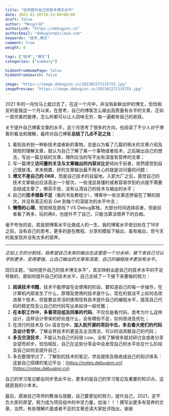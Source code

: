 ```yaml
---
title: "如何提升自己的技术博文水平"
date: 2021-01-30T16:53:00+08:00
draft: false
author: "Meng小羽"
authorLink: "https://debuginn.cn"
authorEmail: "debuginn@icloud.com"
keywords: "技术,博文"
comment: true
weight: 0

tags: ["技术","博文"]
categories: ["summary"]

hiddenFromHomePage: false
hiddenFromSearch: false

image: "https://image.debuginn.cn/202302272135755.jpg"
imagePreview: "https://image.debuginn.cn/202302272135755.jpg"
---
```


2021 年的一月份马上就过去了，在这一个月中，并没有新鲜出炉的博文，恰恰相反的是我这一个月以来，在思考，自己的博客怎么输出高质量有水平的文章，正如一首优美的旋律，怎么听都可以让人回味无穷，每一遍都有自己的收获。

关于提升自己博客文章的水平，这个月思考了很多的方向，也阅读了不少人对于博客的看法和理解，最终对自己博客**总结了几点不足之处**：

1. 看到及听到一种新技术或者新的事物，总是以为看了几篇的相关的文章介绍及简短的理解文章，就认为自己了解了某一个事物或者技术，之后输出自己的想法，写出一篇总结的文章，理所应当的写不出有深度有营养的文章； 
2. 写一篇博文**访问量的关注与文章输出的内容对比**更倾向于前者，突然感觉到自己很肤浅，本末倒置，好的文章输出最不用关心的就是访问量的问题； 
3. **博文不是自己的 OKR**，而是自己技术的自留地，入职大厂之后，感觉自己的技术文章输出应该高出一个层次，一些浅显易懂的或者容易学到的点就不需要总结成文章了，眼高手低，没有认清自己的技术与输出的水平； 
4. 自己的**技术储备不足**（看的书及教程少），博客中一些文章还停留在了解的层次，并没有真正的去 Get 到每个的深层次的水平中去； 
5. **懒惰的心理**，短视频及游戏 ? VS Debug客栈，大部分时间选择前者，但是前者看了再多，玩的再6，也提升不了自己，只能当算法喂养下的白痴。

毫不夸张的说，若是把博客水平比做成人的一生，我的博客水平依旧处在了18岁之前，没有自己的思考，更多的是在教程、分享的模版下输出，虽有输出，但今天的我发现并没有太多的营养。

------

_正如上方的分割线，我希望自己未来的输出在这里是一个分水岭，接下来自己可以学到更多，变得更强，让自己输出的文章有深度，自己的编程技术更加有水平。_

回归主题，“如何提升自己的技术博文水平”，其实映射出是自己的技术水平的不足导致的，那如何提升自己的技术水平，自己总结了一下接下来要做的努力：

1. **阅读技术书籍**，技术不能停留在会使用的阶段，要知道自己的每一步操作，在计算机内部发生了什么，原理及使用的技术是什么，现在的我谈不上如何去改进某个技术，但是要会灵活的使用现有技术提升自己的编程水平，提高自己代码的稳定性及让自己的代码写出来如诗一般优雅； 
2. **在本职工作中，多看项目组及同事的代码**，不仅仅是看代码，思考为什么这样设计，这样设计带来的好处是什么，会有哪些不足，如何改进及优化； 
3. 在流行的技术及 Go 语言包中，**加入到开源的项目中去，多去看大佬们的代码及设计哲学**，了解业界技术的更迭及主流用法，可以的话贡献自己的代码； 
4. **多去交流技术**，不能认为自己代码很 Low，没有了解很多就对研讨会或者分享会望而却步，恰恰相反，自己在这些分享会中会发现自己的水平处在什么阶段及自己如何去提升自己； 
5. 多去整理学过了、了解到的技术的笔记，学会提炼及吸收成自己的知识体系： 这是自己搭建的笔记平台：[https://notes.debuginn.cn](https://notes.debuginn.cn)

自己的学习笔记都会同步至此平台，更多的是自己的学习笔记及重要的知识点，这就是我的小本本。

最后，感谢自己导师的教诲与提醒，自己要更加的努力，提升自己，2021，定不负大家的厚望，努力成为项目组中的中坚力量，加油！！！撰写出更多有营养的文章，当然，有些理解片面或者不足的文章还请大家批评指出，谢谢